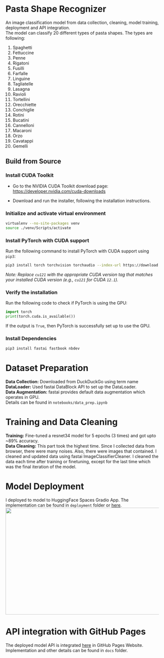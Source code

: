 # Pasta Shape Recognizer

An image classification model from data collection, cleaning, model training, deployment and API integration. <br/>
The model can classify 20 different types of pasta shapes. The types are following: <br/>

1. Spaghetti
2. Fettuccine
3. Penne
4. Rigatoni
5. Fusilli
6. Farfalle
7. Linguine
8. Tagliatelle
9. Lasagna
10. Ravioli
11. Tortellini
12. Orecchiette
13. Conchiglie
14. Rotini
15. Bucatini
16. Cannelloni
17. Macaroni
18. Orzo
19. Cavatappi
20. Gemelli

## Build from Source

### Install CUDA Toolkit

- Go to the NVIDIA CUDA Toolkit download page: https://developer.nvidia.com/cuda-downloads
<!-- - Select "Windows" as the operating system and choose the appropriate version and installer type. -->
- Download and run the installer, following the installation instructions.

### Initialize and activate virtual environment

```bash
virtualenv --no-site-packages venv
source ./venv/Scripts/activate
```

### Install PyTorch with CUDA support

Run the following command to install PyTorch with CUDA support using `pip3`:

```bash
pip3 install torch torchvision torchaudio --index-url https://download.pytorch.org/whl/cu121
```

_Note: Replace `cu121` with the appropriate CUDA version tag that matches your installed CUDA version (e.g., `cu121` for CUDA `12.1`)._

### Verify the installation

Run the following code to check if PyTorch is using the GPU:

```python
import torch
print(torch.cuda.is_available())
```

If the output is `True`, then PyTorch is successfully set up to use the GPU.

### Install Dependencies

```bash
pip3 install fastai fastbook nbdev
```

# Dataset Preparation

**Data Collection:** Downloaded from DuckDuckGo using term name <br/>
**DataLoader:** Used fastai DataBlock API to set up the DataLoader. <br/>
**Data Augmentation:** fastai provides default data augmentation which operates in GPU. <br/>
Details can be found in `notebooks/data_prep.ipynb`

# Training and Data Cleaning

**Training:** Fine-tuned a resnet34 model for 5 epochs (3 times) and got upto ~89% accuracy. <br/>
**Data Cleaning:** This part took the highest time. Since I collected data from browser, there were many noises. Also, there were images that contained. I cleaned and updated data using fastai ImageClassifierCleaner. I cleaned the data each time after training or finetuning, except for the last time which was the final iteration of the model. <br/>

# Model Deployment

I deployed to model to HuggingFace Spaces Gradio App. The implementation can be found in `deployment` folder or [here](https://huggingface.co/spaces/msideadman/cap-recognizer). <br/>
<img src = "deployment/gradio_app.png" width="700" height="350">

# API integration with GitHub Pages

The deployed model API is integrated [here](msi1427.github.io/Cap-Recognizer/) in GitHub Pages Website. Implementation and other details can be found in `docs` folder.
